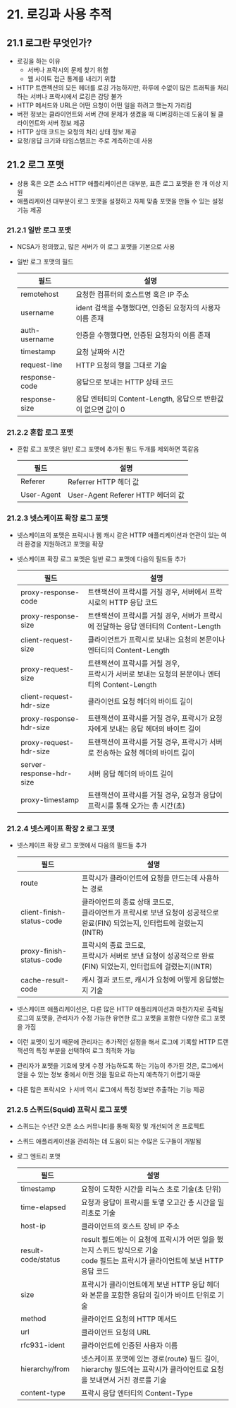 # 21. 로깅과 사용 추적

## 21.1 로그란 무엇인가?

- 로깅을 하는 이유
  - 서버나 프락시의 문제 찾기 위함
  - 웹 사이트 접근 통계를 내리기 위함
- HTTP 트랜젝션의 모든 헤더를 로깅 가능하지만, 하루에 수없이 많은 트래픽을 처리하는 서버나 프락시에서 로깅은 감당 불가
- HTTP 메서드와 URL은 어떤 요청이 어떤 일을 하려고 했는지 가리킴
- 버전 정보는 클라이언트와 서버 간에 문제가 생겼을 때 디버깅하는데 도움이 될 클라이언트와 서버 정보 제공
- HTTP 상태 코드는 요청의 처리 상태 정보 제공
- 요청/응답 크기와 타임스탬프는 주로 계측하는데 사용

## 21.2 로그 포맷

- 상용 혹은 오픈 소스 HTTP 애플리케이션은 대부분, 표준 로그 포맷을 한 개 이상 지원
- 애플리케이션 대부분이 로그 포맷을 설정하고 자체 맞춤 포맷을 만들 수 있는 설정 기능 제공

### 21.2.1 일반 로그 포맷

- NCSA가 정의했고, 많은 서버가 이 로그 포맷을 기본으로 사용

- 일반 로그 포맷의 필드

  | 필드          | 설명                                                         |
  | ------------- | ------------------------------------------------------------ |
  | remotehost    | 요청한 컴퓨터의 호스트명 혹은 IP 주소                        |
  | username      | ident 검색을 수행했다면, 인증된 요청자의 사용자 이름 존재    |
  | auth-username | 인증을 수행했다면, 인증된 요청자의 이름 존재                 |
  | timestamp     | 요청 날짜와 시간                                             |
  | request-line  | HTTP 요청의 행을 그대로 기술                                 |
  | response-code | 응답으로 보내는 HTTP 상태 코드                               |
  | response-size | 응답 엔터티의 Content-Length, 응답으로 반환값이 없으면 값이 0 |

### 21.2.2 혼합 로그 포맷

- 혼합 로그 포맷은 일반 로그 포맷에 추가된 필드 두개를 제외하면 똑같음

  | 필드       | 설명                              |
  | ---------- | --------------------------------- |
  | Referer    | Referrer HTTP 헤더 값             |
  | User-Agent | User-Agent Referer HTTP 헤더의 값 |

### 21.2.3 넷스케이프 확장 로그 포맷

- 넷스케이프의 포맷은 프락시나 웹 캐시 같은 HTTP 애플리케이션과 연관이 있는 여러 환경을 지원하려고 포맷을 확장

- 넷스케이프 확장 로그 포멧은 일반 로그 포맷에 다음의 필드들 추가

  | 필드                     | 설명                                                         |
  | ------------------------ | ------------------------------------------------------------ |
  | proxy-response-code      | 트랜잭션이 프락시를 거칠 경우, 서버에서 프락시로의 HTTP 응답 코드 |
  | proxy-response-size      | 트랜잭션이 프락시를 거칠 경우, 서버가 프락시에 전달하는 응답 엔터티의 Content-Length |
  | client-request-size      | 클라이언트가 프락시로 보내는 요청의 본문이나 엔터티의 Content-Length |
  | proxy-request-size       | 트랜잭션이 프락시를 거칠 경우, <br>프락시가 서버로 보내는 요청의 본문이나 엔터티의 Content-Length |
  | client-request-hdr-size  | 클라이언트 요청 헤더의 바이트 길이                           |
  | proxy-response-hdr-size  | 트랜잭션이 프락시를 거칠 경우, 프락시가 요청자에게 보내는 응답 헤더의 바이트 길이 |
  | proxy-request-hdr-size   | 트랜잭션이 프락시를 거칠 경우, 프락시가 서버로 전송하는 요청 헤더의 바이트 길이 |
  | server-response-hdr-size | 서버 응답 헤더의 바이트 길이                                 |
  | proxy-timestamp          | 트랜잭션이 프락시를 거칠 경우, 요청과 응답이 프락시를 통해 오가는 총 시간(초) |

### 21.2.4 넷스케이프 확장 2 로그 포맷

- 넷스케이프 확장 로그 포맷에서 다음의 필드들 추가

  | 필드                      | 설명                                                         |
  | ------------------------- | ------------------------------------------------------------ |
  | route                     | 프락시가 클라이언트에 요청을 만드는데 사용하는 경로          |
  | client-finish-status-code | 클라이언트의 종료 상태 코드로, <br>클라이언트가 프락시로 보낸 요청이 성공적으로 완료(FIN) 되었는지, 인터럽트에 걸렸는지(INTR) |
  | proxy-finish-status-code  | 프락시의 종료 코드로, <br>프락시가 서버로 보낸 요청이 성공적으로 완료(FIN) 되었는지, 인터럽트에 걸렸는지(INTR) |
  | cache-result-code         | 캐시 결과 코드로, 캐시가 요청에 어떻게 응답했는지 기술       |

- 넷스케이프 애플리케이션은, 다른 많은 HTTP 애플리케이션과 마찬가지로 출력될 로그의 포맷을, 관리자가 수정 가능한 유연한 로그 포맷을 포함한 다양한 로그 포맷을 가짐

- 이런 포맷이 있기 때문에 관리자는 추가적인 설정을 해서 로그에 기록할 HTTP 트랜잭션의  특정 부분을 선택하여 로그 최적화 가능

- 관리자가 포맷을 기호에 맞게 수정 가능하도록 하는 기능이 추가된 것은, 로그에서 얻을 수 있는 정보 중에서 어떤 것을 필요로 하는지 예측하기 어렵기 때문

- 다른 많은 프락시오 ㅏ서버 역시 로그에서 특정 정보만 추출하는 기능 제공

### 21.2.5 스퀴드(Squid) 프락시 로그 포맷

- 스퀴드는 수년간 오픈 소스 커뮤니티를 통해 확장 및 개선되어 온 프로젝트

- 스퀴드 애플리케이션을 관리하는 데 도움이 되는 수많은 도구들이 개발됨

- 로그 엔트리 포맷

  | 필드               | 설명                                                         |
  | ------------------ | ------------------------------------------------------------ |
  | timestamp          | 요청이 도착한 시간을 리눅스 초로 기술(초 단위)               |
  | time-elapsed       | 요청과 응답이 프락시를 토앻 오고간 총 시간을 밀리초로 기술   |
  | host-ip            | 클라이언트의 호스트 장비 IP 주소                             |
  | result-code/status | result 필드에는 이 요청에 프락시가 어떤 일을 했는지 스퀴드 방식으로 기술<br>code 필드는 프락시가 클라이언트에 보낸 HTTP 응답 코드 |
  | size               | 프락시가 클라이언트에게 보낸 HTTP 응답 헤더와 본문을 포함한 응답의 길이가 바이트 단위로 기술 |
  | method             | 클라이언트 요청의 HTTP 메서드                                |
  | url                | 클라이언트 요청의 URL                                        |
  | rfc931-ident       | 클라이언트에 인증된 사용자 이름                              |
  | hierarchy/from     | 넷스케이프 포맷에 있는 경로(route) 필드 길이, hierarchy 필드에는 프락시가 클라이언트로 요청을 보내면서 거친 경로를 기술 |
  | content-type       | 프락시 응답 엔터티의 Content-Type                            |

  

